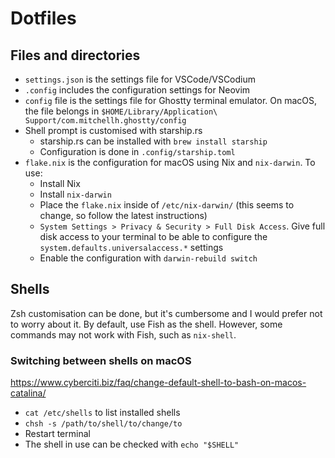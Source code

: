# Dotfiles

## Files and directories

- `settings.json` is the settings file for VSCode/VSCodium
- `.config` includes the configuration settings for Neovim
- `config` file is the settings file for Ghostty terminal emulator. On macOS, the file belongs in `$HOME/Library/Application\ Support/com.mitchellh.ghostty/config`
- Shell prompt is customised with starship.rs
    - starship.rs can be installed with `brew install starship`
    - Configuration is done in `.config/starship.toml`
- `flake.nix` is the configuration for macOS using Nix and `nix-darwin`. To use:
    - Install Nix
    - Install `nix-darwin`
    - Place the `flake.nix` inside of `/etc/nix-darwin/` (this seems to change, so follow the latest instructions)
    - `System Settings > Privacy & Security > Full Disk Access`. Give full disk access to your terminal to be able to configure the `system.defaults.universalaccess.*` settings
    - Enable the configuration with `darwin-rebuild switch`

## Shells

Zsh customisation can be done, but it's cumbersome and I would prefer not to worry about it. By default, use Fish as the shell. However, some commands may not work with Fish, such as `nix-shell`.

### Switching between shells on macOS

<https://www.cyberciti.biz/faq/change-default-shell-to-bash-on-macos-catalina/>

- `cat /etc/shells` to list installed shells
- `chsh -s /path/to/shell/to/change/to`
- Restart terminal
- The shell in use can be checked with `echo "$SHELL"`
